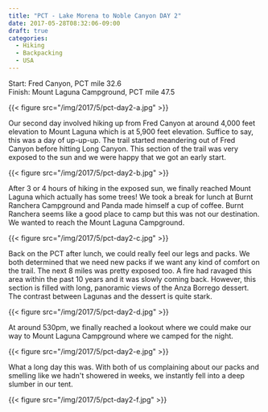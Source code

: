 ```yaml
---
title: "PCT - Lake Morena to Noble Canyon DAY 2"
date: 2017-05-28T08:32:06-09:00
draft: true
categories:
  - Hiking
  - Backpacking
  - USA
---
```


Start: Fred Canyon, PCT mile 32.6 <br>
Finish: Mount Laguna Campground, PCT mile 47.5

{{< figure src="/img/2017/5/pct-day2-a.jpg" >}}

Our second day involved hiking up from Fred Canyon at around 4,000 feet elevation to Mount Laguna which is at 5,900 feet elevation. Suffice to say, this was a day of up-up-up. The trail started meandering out of Fred Canyon before hitting Long Canyon. This section of the trail was very exposed to the sun and we were happy that we got an early start.

<!--more-->

{{< figure src="/img/2017/5/pct-day2-b.jpg" >}}

After 3 or 4 hours of hiking in the exposed sun, we finally reached Mount Laguna which actually has some trees! We took a break for lunch at Burnt Ranchera Campground and Panda made himself a cup of coffee. Burnt Ranchera seems like a good place to camp but this was not our destination. We wanted to reach the Mount Laguna Campground.

{{< figure src="/img/2017/5/pct-day2-c.jpg" >}}

Back on the PCT after lunch, we could really feel our legs and packs. We both determined that we need new packs if we want any kind of comfort on the trail. The next 8 miles was pretty exposed too. A fire had ravaged this area within the past 10 years and it was slowly coming back. However, this section is filled with long, panoramic views of the Anza Borrego dessert. The contrast between Lagunas and the dessert is quite stark.

{{< figure src="/img/2017/5/pct-day2-d.jpg" >}}

At around 530pm, we finally reached a lookout where we could make our way to Mount Laguna Campground where we camped for the night.

{{< figure src="/img/2017/5/pct-day2-e.jpg" >}}

What a long day this was. With both of us complaining about our packs and smelling like we hadn't showered in weeks, we instantly fell into a deep slumber in our tent.

{{< figure src="/img/2017/5/pct-day2-f.jpg" >}}

